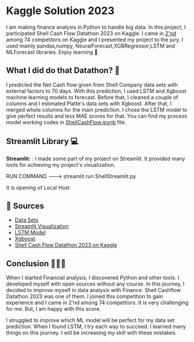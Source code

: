 # Kaggle Solution 2023

I am making finance analysis in Python to handle big data. In this project, I participated Shell Cash Flow Datathon 2023 on Kaggle. I came in [2'nd](https://www.kaggle.com/competitions/new-shell-cashflow-datathon-2023/leaderboard) among 74 competitors on Kaggle and I presented my project to the jury. I used mainly pandas,numpy, NeuralForecast,XGBRegressor,LSTM and MLForecast libraries. Enjoy learning 🧭.

## What I did do that Datathon? 🔎

I predicted the Net Cash flow given from Shell Company data sets with external factors to 70 days. With this prediction, I used LSTM and Xgboost machine learning models to forecast. Before that, I cleaned a couple of columns and I estimated Platte's data sets with Xgboost. After that, I merged whole columns for the main prediction. I chose the LSTM model to give perfect results and less MAE scores for that. You can find my process model working codes in [ShellCashFlow.ipynb](https://github.com/Ybatuhan-EcoBooster/SehllCashFlowDatathon2023/blob/main/ShellCashFlow.ipynb) file.

## Streamlit Library 💻
**Streamlit:** : I made some part of my project on Streamlit. It provided many tools for achieving my project's visualization.

RUN COMMAND
---> streamlit run ShellStreamlit.py

It is opening of Local Host 

## 📌 Sources 
- [Data Sets](https://www.kaggle.com/competitions/new-shell-cashflow-datathon-2023/data)
- [Streamlit Visualization](https://docs.streamlit.io/)
- [LSTM Model](https://nixtla.github.io/neuralforecast/models.lstm.html)
- [Xgboost](https://forecastegy.com/posts/multiple-time-series-forecasting-with-xgboost-in-python/)
- [Shell Cash Flow Datathon 2023 on Kaggle](https://www.kaggle.com/competitions/new-shell-cashflow-datathon-2023/overview)

## Conclusion 👨🏻‍💻

When I started Financial analysis, I discovered Python and other tools. I developed myself with open sources without any course. In this journey, I decided to improve myself in data analysis with Finance. Shell Cashflow Datathon 2023 was one of them. I joined this competition to gain experience and I came in 2'nd among 74 competitors. It is very challenging for me. But, I am happy with this score. 

I struggled to improve which ML model will be perfect for my data set prediction. When I found LSTM, I try each way to succeed. I learned many things on this journey. I will be increasing my skill with these mistakes.
